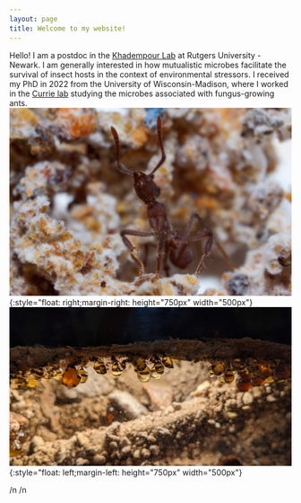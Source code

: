 ```yaml
---
layout: page
title: Welcome to my website!
---
```


Hello! I am a postdoc in the [Khadempour Lab](https://www.khadlab.com/) at Rutgers University - Newark. I am generally interested in how mutualistic microbes facilitate the survival of insect hosts in the context of environmental stressors. I received my PhD in 2022 from the University of Wisconsin-Madison, where I worked in the [Currie lab](https://currielab.wisc.edu/) studying the microbes associated with fungus-growing ants.
![](../images/fave_ant.JPG){:style="float: right;margin-right: height="750px" width="500px"}
![](../images/honeypot_colony.jpg){:style="float: left;margin-left: height="750px" width="500px"}

/n
/n
